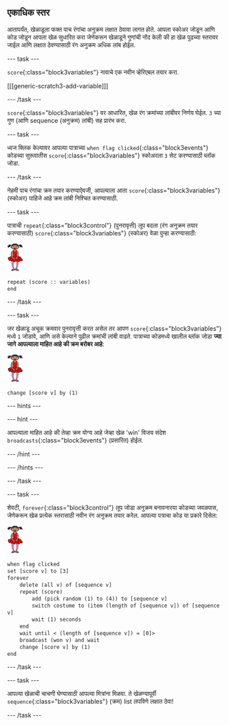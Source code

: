 ## एकाधिक स्तर

आतापर्यंत, खेळाडूला फक्त पाच रंगांचा अनुक्रम लक्षात ठेवावा लागत होते. आपला स्कोअर जोडून आणि कोड जोडून आपला खेळ सुधारित करा जेणेकरून खेळाडूने गुणांची नोंद केली की हा खेळ पुढच्या स्तरावर जाईल आणि लक्षात ठेवण्यासाठी रंग अनुक्रम अधिक लांब होईल.

--- task ---

`score`{:class="block3variables"} नावाचे एक नवीन व्हेरिएबल तयार करा.

[[[generic-scratch3-add-variable]]]

--- /task ---

`score`{:class="block3variables"} वर आधारित, खेळ रंग क्रमांच्या लांबीवर निर्णय घेईल. `3` च्या गुण (आणि sequence (अनुक्रम) लांबी) सह प्रारंभ करा.

--- task ---

ध्वज क्लिक केल्यावर आपल्या पात्राच्या `when flag clicked`{:class="block3events"} कोडच्या सुरूवातीस `score`{:class="block3variables"} स्कोअरला `3` सेट करण्यासाठी ब्लॉक जोडा.

--- /task ---

नेहमी पाच रंगांचा क्रम तयार करण्याऐवजी, आपल्याला आता `score`{:class="block3variables"} (स्कोअर) पाहिजे आहे क्रम लांबी निश्चित करण्यासाठी.

--- task ---

पात्राची `repeat`{:class="block3control"} (पुनरावृत्ती) लूप बदला (रंग अनुक्रम तयार करण्यासाठी) `score`{:class="block3variables"} (स्कोअर) वेळा पुन्हा करण्यासाठी:

![sprite](images/ballerina.png)

```blocks3
repeat (score :: variables)
end
```

--- /task ---

--- task ---

जर खेळाडू अचूक क्रमवार पुनरावृत्ती करत असेल तर आपण `score`{:class="block3variables"} मध्ये `1` जोडावे, आणि असे केल्याने पुढील क्रमांची लांबी वाढते. पात्राच्या कोडमध्ये खालील ब्लॉक जोडा **ज्या जागे आपल्याला माहित आहे की क्रम बरोबर आहे**:

![sprite](images/ballerina.png)

```blocks3
change [score v] by (1)
```

--- hints ---


--- hint ---

आपल्‍याला माहित आहे की तेव्हा क्रम योग्य आहे जेव्हा खेळ 'win' विजय संदेश `broadcasts`{:class="block3events"} (प्रसारित) होईल.

--- /hint ---

--- /hints ---

--- /task ---

--- task ---

शेवटी, `forever`{:class="block3control"} लूप जोडा अनुक्रम बनावनारया कोडच्या जवळपास, जेणेकरून खेळ प्रत्येक स्तरासाठी नवीन रंग अनुक्रम तयार करेल. आपल्या पत्राचा कोड या प्रकारे दिसेल:

![ballerina](images/ballerina.png)

```blocks3
when flag clicked
set [score v] to [3]
forever
    delete (all v) of [sequence v]
    repeat (score)
        add (pick random (1) to (4)) to [sequence v]
        switch costume to (item (length of [sequence v]) of [sequence v]
        wait (1) seconds
    end
    wait until < (length of [sequence v]) = [0]>
    broadcast (won v) and wait
    change [score v] by (1)
end
```

--- /task ---

--- task ---

आपल्या खेळाची चाचणी घेण्यासाठी आपल्या मित्रांना मिळवा. ते खेळण्यापूर्वी `sequence`{:class="block3variables"} (क्रम) list लपविणे लक्षात ठेवा!

--- /task ---